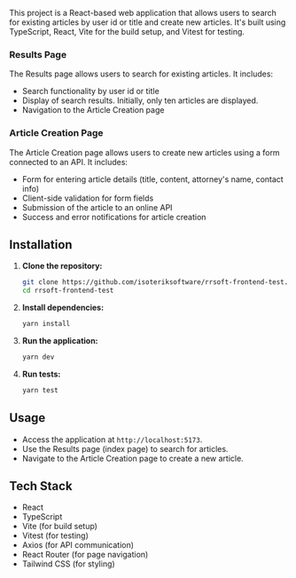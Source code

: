 This project is a React-based web application that allows users to search for existing articles by user id or title and create new articles. It's built using TypeScript, React, Vite for the build setup, and Vitest for testing.

### Results Page

The Results page allows users to search for existing articles. It includes:

- Search functionality by user id or title
- Display of search results. Initially, only ten articles are displayed.
- Navigation to the Article Creation page

### Article Creation Page

The Article Creation page allows users to create new articles using a form connected to an API. It includes:

- Form for entering article details (title, content, attorney's name, contact info)
- Client-side validation for form fields
- Submission of the article to an online API
- Success and error notifications for article creation

## Installation

1. **Clone the repository:**

   ```bash
   git clone https://github.com/isoteriksoftware/rrsoft-frontend-test.git
   cd rrsoft-frontend-test
   ```

2. **Install dependencies:**

   ```bash
   yarn install
   ```

3. **Run the application:**

   ```bash
   yarn dev
   ```

4. **Run tests:**

   ```bash
   yarn test
   ```

## Usage

- Access the application at `http://localhost:5173`.
- Use the Results page (index page) to search for articles.
- Navigate to the Article Creation page to create a new article.

## Tech Stack

- React
- TypeScript
- Vite (for build setup)
- Vitest (for testing)
- Axios (for API communication)
- React Router (for page navigation)
- Tailwind CSS (for styling)
